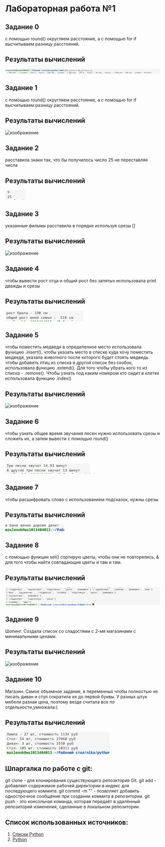 # Лабораторная работа №1

## Задание 0
с помощью round() округляем расстояние, а с помощью for if высчитываем разницу расстояний.
## Результаты вычислений
![](Screenshot_20250213_130533.png)
## Задание 1
с помощью round() округляем расстояние, а с помощью for if высчитываем разницу расстояний.

## Результаты вычислений
![изображение](https://github.com/user-attachments/assets/e6c9d7cf-d3ca-427d-b4c7-aa47a0ba1f61)

## Задание 2
расставила знаки так, что бы получилось число 25 не переставляя числа

## Результаты вычислений
![](22.png)
## Задание 3
указанные фильмы расставила в порядке используя срезы []

## Результаты вычислений
![изображение](https://github.com/user-attachments/assets/339ddc8a-181f-405f-92c5-bdeef0383563)

## Задание 4

чтобы вывести рост отца и общий рост без запятых использовала print дважды и срезы
## Результаты вычислений
![](4.png)
## Задание 5
чтобы поместить медведя в определенное место использовала функцию .insert(), чтобы указать место в списке куда хочу поместить медведя, указала животного после которого будет стоять медведь. чтобы добавить птиц из списка в другой список без скобок, использовала функцию .extend(). Для того чтобы убрать кого то из списка - .remove(). Чтобы узнать под каким номером кто сидит в клетке использовала функцию .index()

## Результаты вычислений
![изображение](https://github.com/user-attachments/assets/448adbe0-4921-4915-b1e5-50b8dda9f78f)

## Задание 6
чтобы узнать общее время звучания песен нужно использовать срезы и сложить их, а затем вывести с помощью round()

## Результаты вычислений
![](6.png)
## Задание 7
чтобы расшифровать слово с использованием подсказок, нужны срезы

## Результаты вычислений
![](7.png)
## Задание 8
с помощью функции set() сортирую цветы, чтобы они не повторялись, & для того чтобы найти совпадающие цветы и там и там.

## Результаты вычислений
![](8.png)
## Задание 9
Шопинг. Создала список со сладостями с 2-мя магазинами с минимальными ценами.

## Результаты вычислений
![изображение](https://github.com/user-attachments/assets/3f42abae-039a-41e2-87b4-aa0d38bdf82b)

## Задание 10
Магазин. Самое объемное задание, в переменных чтобы полностью не писать диван и стул сократила их до первой буквы. У разных штук мебели разная цена, поэтому везде считала все по отдельности,умножала:(

## Результаты вычислений
![](10.png)

## Шпаргалка по работе с git:
git clone - для клонирования существующего репозитория Git. 
git add - добавляет содержимое рабочей директории в индекс для последующего коммита. 
git commit -m "" - позволяет добавить однострочное сообщение при создании коммита в репозитории. 
git push - это консольная команда, которая передаёт в удалённый репозиторий изменения, сделанные в локальном репозитории.
## Список использованных источников:

1. [Списки Python](https://www.google.com/url?sa=t&source=web&rct=j&opi=89978449&url=https://ru.hexlet.io/courses/python-lists/lessons/slices/theory_unit&ved=2ahUKEwiBwJf82NGLAxUDFhAIHWNVJG8QFnoECAgQAQ&usg=AOvVaw04PHpUJlg_yRZS2gZGXizl)
2. [Python](https://www.google.com/url?sa=t&source=web&rct=j&opi=89978449&url=https://www.reg.ru/blog/shpargalka-po-python-dlya-django/&ved=2ahUKEwiuwM-M2dGLAxXzEBAIHU9GBjoQFnoECBUQAQ&usg=AOvVaw0wA2CVpRX0w7K9SHJQyGnH)
